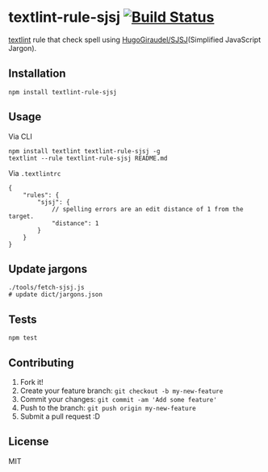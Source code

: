 # textlint-rule-sjsj [![Build Status](https://travis-ci.org/azu/textlint-rule-sjsj.svg?branch=master)](https://travis-ci.org/azu/textlint-rule-sjsj)

[textlint](https://github.com/textlint/textlint "textlint") rule that check spell using [HugoGiraudel/SJSJ](https://github.com/HugoGiraudel/SJSJ "HugoGiraudel/SJSJ")(Simplified JavaScript Jargon).

## Installation

    npm install textlint-rule-sjsj

## Usage

Via CLI

    npm install textlint textlint-rule-sjsj -g
    textlint --rule textlint-rule-sjsj README.md
    
Via `.textlintrc`

    {
        "rules": {
            "sjsj": {
                // spelling errors are an edit distance of 1 from the target.
                "distance": 1
            }
        }
    }

## Update jargons

    ./tools/fetch-sjsj.js
    # update dict/jargons.json

## Tests

    npm test

## Contributing

1. Fork it!
2. Create your feature branch: `git checkout -b my-new-feature`
3. Commit your changes: `git commit -am 'Add some feature'`
4. Push to the branch: `git push origin my-new-feature`
5. Submit a pull request :D

## License

MIT